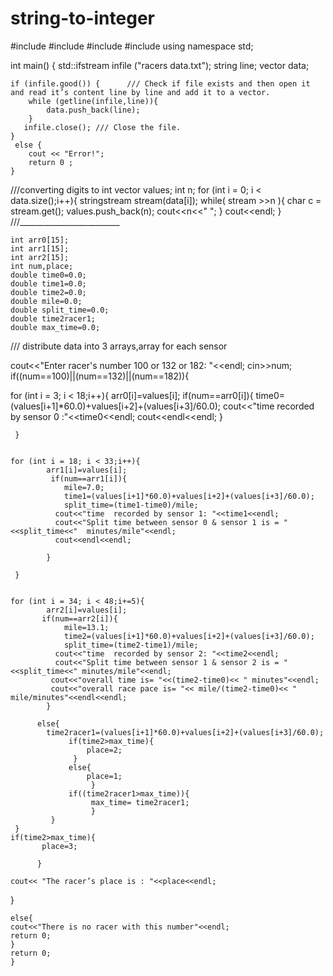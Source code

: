 # string-to-integer
#include <iostream>
#include <fstream>
#include <vector>
#include <sstream>
using namespace std;


  int main()
  {
   std::ifstream infile ("racers data.txt");
   string line;
   vector <string>data;

    if (infile.good()) {      /// Check if file exists and then open it and read it’s content line by line and add it to a vector.
        while (getline(infile,line)){
            data.push_back(line);
        }
       infile.close(); /// Close the file.
    }
     else {
        cout << "Error!";
        return 0 ;
    }

///converting digits to int
       vector<int> values;
       int n;
       for (int i = 0; i < data.size();i++){
       stringstream stream(data[i]);
       while( stream >>n ){
        char c = stream.get();
        values.push_back(n);
        cout<<n<<" ";
     }
     cout<<endl;
        }
  ///_________________________

    int arr0[15];
    int arr1[15];
    int arr2[15];
    int num,place;
    double time0=0.0;
    double time1=0.0;
    double time2=0.0;
    double mile=0.0;
    double split_time=0.0;
    double time2racer1;
    double max_time=0.0;

  /// distribute data into 3 arrays,array for each sensor

   cout<<"Enter racer's number 100 or 132  or 182: "<<endl;
   cin>>num;
   if((num==100)||(num==132)||(num==182)){

   for (int i = 3; i < 18;i++){
            arr0[i]=values[i];
            if(num==arr0[i]){
                time0=(values[i+1]*60.0)+values[i+2]+(values[i+3]/60.0);
                 cout<<"time recorded by sensor 0 :"<<time0<<endl;
                 cout<<endl<<endl;
            }

     }


    for (int i = 18; i < 33;i++){
            arr1[i]=values[i];
             if(num==arr1[i]){
                mile=7.0;
                time1=(values[i+1]*60.0)+values[i+2]+(values[i+3]/60.0);
                split_time=(time1-time0)/mile;
              cout<<"time  recorded by sensor 1: "<<time1<<endl;
              cout<<"Split time between sensor 0 & sensor 1 is = "<<split_time<<"  minutes/mile"<<endl;
              cout<<endl<<endl;

            }

     }


    for (int i = 34; i < 48;i+=5){
            arr2[i]=values[i];
           if(num==arr2[i]){
                mile=13.1;
                time2=(values[i+1]*60.0)+values[i+2]+(values[i+3]/60.0);
                split_time=(time2-time1)/mile;
              cout<<"time  recorded by sensor 2: "<<time2<<endl;
              cout<<"Split time between sensor 1 & sensor 2 is = "<<split_time<<" minutes/mile"<<endl;
             cout<<"overall time is= "<<(time2-time0)<< " minutes"<<endl;
             cout<<"overall race pace is= "<< mile/(time2-time0)<< "  mile/minutes"<<endl<<endl;
            }

          else{
            time2racer1=(values[i+1]*60.0)+values[i+2]+(values[i+3]/60.0);
                 if(time2>max_time){
                     place=2;
                  }
                 else{
                     place=1;
                      }
                 if((time2racer1>max_time)){
                      max_time= time2racer1;
                      }
             }
     }
    if(time2>max_time){
           place=3;

          }

    cout<< "The racer’s place is : "<<place<<endl;

   }

    else{
    cout<<"There is no racer with this number"<<endl;
    return 0;
    }
    return 0;
    }
